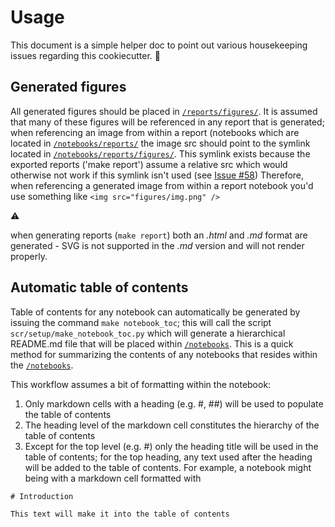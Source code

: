 # Usage

This document is a simple helper doc to point out various housekeeping issues regarding this cookiecutter. :unicorn:

## Generated figures

All generated figures should be placed in [`/reports/figures/`]('../reports/figures/'). It is assumed that many of these figures will be referenced in any report that is generated; when referencing an image from within a report (notebooks which are located in [`/notebooks/reports/`]('../notebooks/reports/') the image src should point to the symlink located in [`/notebooks/reports/figures/`]('../notebooks/reports/figures'). This symlink exists because the exported reports ('make report') assume a relative src which would otherwise not work if this symlink isn't used (see [Issue #58](https://github.com/drivendata/cookiecutter-data-science/issues/58#issuecomment-261743145)) Therefore, when referencing a generated image from within a report notebook you'd use something like `<img src="figures/img.png" />`

:warning: 

when generating reports (`make report`) both an *.html* and *.md* format are generated - SVG is not supported in the *.md* version and will not render properly.

## Automatic table of contents

Table of contents for any notebook can automatically be generated by issuing the command `make notebook_toc`; this will call the script `scr/setup/make_notebook_toc.py` which will generate a hierarchical README.md file that will be placed within [`/notebooks`]('../reports/'). This is a quick method for summarizing the contents of any notebooks that resides within the [`/notebooks`]('../reports/'). 

This workflow assumes a bit of formatting within the notebook:

1. Only markdown cells with a heading (e.g. #, ##) will be used to populate the table of contents
2. The heading level of the markdown cell constitutes the hierarchy of the table of contents
3. Except for the top level (e.g. #) only the heading title will be used in the table of contents; for the top heading, any text used after the heading will be added to the table of contents. For example, a notebook might being with a markdown cell formatted with

```
# Introduction
 
This text will make it into the table of contents
```

